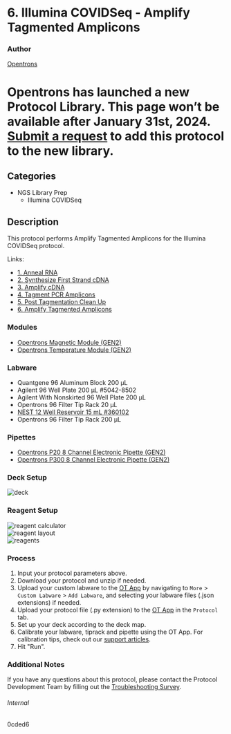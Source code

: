 # 6. Illumina COVIDSeq - Amplify Tagmented Amplicons


### Author
[Opentrons](https://opentrons.com/)



# Opentrons has launched a new Protocol Library. This page won’t be available after January 31st, 2024. [Submit a request](https://docs.google.com/forms/d/e/1FAIpQLSdYYp9QCKow4nn0KlCVsMS3HX0eJ0N9O7-erajKvcpT0lWbSg/viewform) to add this protocol to the new library.

## Categories
* NGS Library Prep
	* Illumina COVIDSeq


## Description
This protocol performs Amplify Tagmented Amplicons for the Illumina COVIDSeq protocol.

Links:  
* [1. Anneal RNA](./0cded6)
* [2. Synthesize First Strand cDNA](./0cded6-synthesize)
* [3. Amplify cDNA](./0cded6-amplify)
* [4. Tagment PCR Amplicons](./0cded6-tagment)
* [5. Post Tagmentation Clean Up](./0cded6-cleanup)
* [6. Amplify Tagmented Amplicons](./0cded6-amplify2)


### Modules
* [Opentrons Magnetic Module (GEN2)](https://shop.opentrons.com/magnetic-module-gen2/)
* [Opentrons Temperature Module (GEN2)](https://shop.opentrons.com/temperature-module-gen2/)


### Labware
* Quantgene 96 Aluminum Block 200 µL
* Agilent 96 Well Plate 200 µL #5042-8502
* Agilent With Nonskirted 96 Well Plate 200 µL
* Opentrons 96 Filter Tip Rack 20 µL
* [NEST 12 Well Reservoir 15 mL #360102](http://www.cell-nest.com/page94?_l=en&product_id=102)
* Opentrons 96 Filter Tip Rack 200 µL


### Pipettes
* [Opentrons P20 8 Channel Electronic Pipette (GEN2)](https://shop.opentrons.com/8-channel-electronic-pipette/)
* [Opentrons P300 8 Channel Electronic Pipette (GEN2)](https://shop.opentrons.com/8-channel-electronic-pipette/)


### Deck Setup
![deck](https://opentrons-protocol-library-website.s3.amazonaws.com/custom-README-images/0cded6/deck.png)


### Reagent Setup
![reagent calculator](https://opentrons-protocol-library-website.s3.amazonaws.com/custom-README-images/0cded6/reagent+composition+calculator.png)  
![reagent layout](https://opentrons-protocol-library-website.s3.amazonaws.com/custom-README-images/0cded6/reagent+layouts.png)  
![reagents](https://opentrons-protocol-library-website.s3.amazonaws.com/custom-README-images/0cded6/reagents.png)


### Process
1. Input your protocol parameters above.
2. Download your protocol and unzip if needed.
3. Upload your custom labware to the [OT App](https://opentrons.com/ot-app) by navigating to `More` > `Custom Labware` > `Add Labware`, and selecting your labware files (.json extensions) if needed.
4. Upload your protocol file (.py extension) to the [OT App](https://opentrons.com/ot-app) in the `Protocol` tab.
5. Set up your deck according to the deck map.
6. Calibrate your labware, tiprack and pipette using the OT App. For calibration tips, check out our [support articles](https://support.opentrons.com/en/collections/1559720-guide-for-getting-started-with-the-ot-2).
7. Hit "Run".


### Additional Notes
If you have any questions about this protocol, please contact the Protocol Development Team by filling out the [Troubleshooting Survey](https://protocol-troubleshooting.paperform.co/).


###### Internal
0cded6
